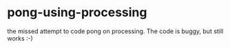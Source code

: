 # pong-using-processing
the missed attempt to code pong on processing. The code is buggy, but still works :-)
